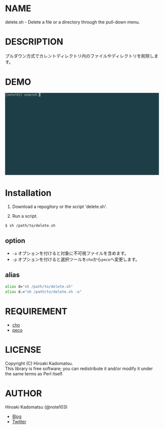 # NAME

delete.sh - Delete a file or a directory through the pull-down menu.

# DESCRIPTION

プルダウン方式でカレントディレクトリ内のファイルやディレクトリを削除します。

# DEMO

![delete.sh](./demo/delete.gif)

# Installation

1) Download a repogitory or the script 'delete.sh'.

2) Run a script.

```bash
$ sh /path/to/delete.sh
```

## option

- `-a` オプションを付けると対象に不可視ファイルを含めます。
- `-p` オプションを付けると選択ツールを`cho`から`peco`へ変更します。

## alias

```bash
alias d="sh /path/to/delete.sh"
alias d.="sh /path/to/delete.sh -a"
```

# REQUIREMENT

- [cho](https://github.com/mattn/cho)
- [peco](https://github.com/peco/peco)

# LICENSE

Copyright (C) Hiroaki Kadomatsu.  
This library is free software; you can redistribute it and/or modify it under the same terms as Perl itself.

# AUTHOR

Hiroaki Kadomatsu (@note103)

- [Blog](http://note103.hateblo.jp/)
- [Twitter](https://twitter.com/note103)

